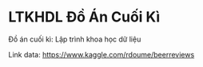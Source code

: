 # LTKHDL Đồ Án Cuối Kì
Đồ án cuối kì: Lập trình khoa học dữ liệu

Link data: https://www.kaggle.com/rdoume/beerreviews
